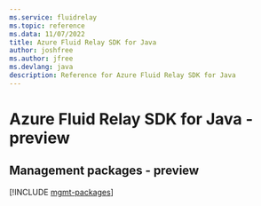 ```yaml
---
ms.service: fluidrelay
ms.topic: reference
ms.data: 11/07/2022
title: Azure Fluid Relay SDK for Java
author: joshfree
ms.author: jfree
ms.devlang: java
description: Reference for Azure Fluid Relay SDK for Java
---
```

# Azure Fluid Relay SDK for Java - preview

## Management packages - preview
[!INCLUDE [mgmt-packages](fluid-relay-mgmt-index.md)]